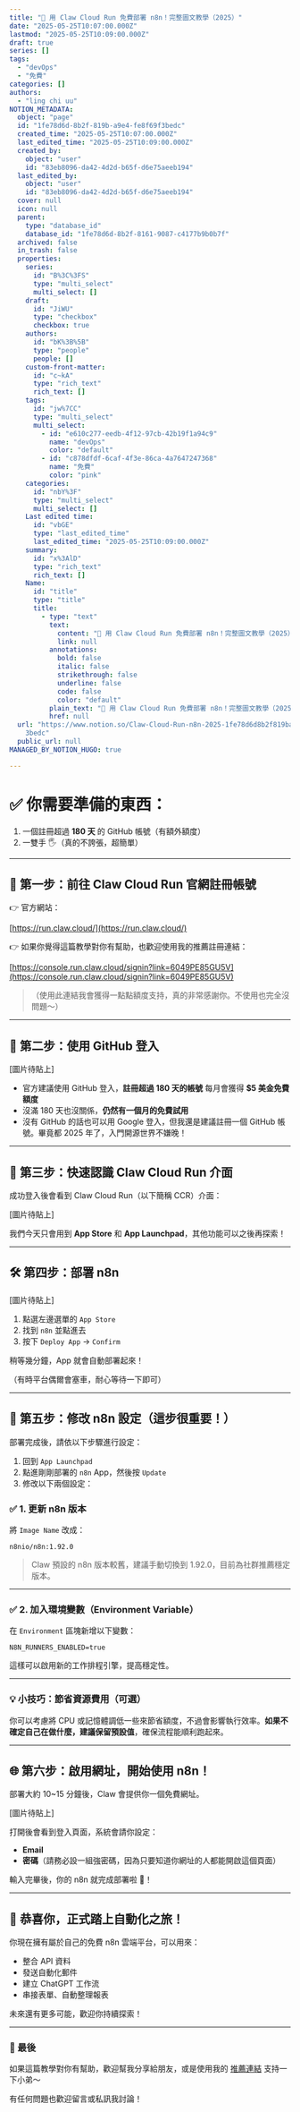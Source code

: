 ```yaml
---
title: "🚀 用 Claw Cloud Run 免費部署 n8n！完整圖文教學（2025）"
date: "2025-05-25T10:07:00.000Z"
lastmod: "2025-05-25T10:09:00.000Z"
draft: true
series: []
tags:
  - "devOps"
  - "免費"
categories: []
authors:
  - "ling chi uu"
NOTION_METADATA:
  object: "page"
  id: "1fe78d6d-8b2f-819b-a9e4-fe8f69f3bedc"
  created_time: "2025-05-25T10:07:00.000Z"
  last_edited_time: "2025-05-25T10:09:00.000Z"
  created_by:
    object: "user"
    id: "83eb8096-da42-4d2d-b65f-d6e75aeeb194"
  last_edited_by:
    object: "user"
    id: "83eb8096-da42-4d2d-b65f-d6e75aeeb194"
  cover: null
  icon: null
  parent:
    type: "database_id"
    database_id: "1fe78d6d-8b2f-8161-9087-c4177b9b0b7f"
  archived: false
  in_trash: false
  properties:
    series:
      id: "B%3C%3FS"
      type: "multi_select"
      multi_select: []
    draft:
      id: "JiWU"
      type: "checkbox"
      checkbox: true
    authors:
      id: "bK%3B%5B"
      type: "people"
      people: []
    custom-front-matter:
      id: "c~kA"
      type: "rich_text"
      rich_text: []
    tags:
      id: "jw%7CC"
      type: "multi_select"
      multi_select:
        - id: "e610c277-eedb-4f12-97cb-42b19f1a94c9"
          name: "devOps"
          color: "default"
        - id: "c878dfdf-6caf-4f3e-86ca-4a7647247368"
          name: "免費"
          color: "pink"
    categories:
      id: "nbY%3F"
      type: "multi_select"
      multi_select: []
    Last edited time:
      id: "vbGE"
      type: "last_edited_time"
      last_edited_time: "2025-05-25T10:09:00.000Z"
    summary:
      id: "x%3AlD"
      type: "rich_text"
      rich_text: []
    Name:
      id: "title"
      type: "title"
      title:
        - type: "text"
          text:
            content: "🚀 用 Claw Cloud Run 免費部署 n8n！完整圖文教學（2025）"
            link: null
          annotations:
            bold: false
            italic: false
            strikethrough: false
            underline: false
            code: false
            color: "default"
          plain_text: "🚀 用 Claw Cloud Run 免費部署 n8n！完整圖文教學（2025）"
          href: null
  url: "https://www.notion.so/Claw-Cloud-Run-n8n-2025-1fe78d6d8b2f819ba9e4fe8f69f\
    3bedc"
  public_url: null
MANAGED_BY_NOTION_HUGO: true

---
```



# ✅ 你需要準備的東西：

1. 一個註冊超過 **180 天** 的 GitHub 帳號（有額外額度）
1. 一雙手 🖐️（真的不誇張，超簡單）

---


## 🥇 第一步：前往 Claw Cloud Run 官網註冊帳號


👉 官方網站：


[https://run.claw.cloud/](https://run.claw.cloud/)


👉 如果你覺得這篇教學對你有幫助，也歡迎使用我的推薦註冊連結：


[https://console.run.claw.cloud/signin?link=6049PE85GU5V](https://console.run.claw.cloud/signin?link=6049PE85GU5V)


> （使用此連結我會獲得一點點額度支持，真的非常感謝你。不使用也完全沒問題～）


---


## 🥈 第二步：使用 GitHub 登入


[圖片待貼上]

- 官方建議使用 GitHub 登入，**註冊超過 180 天的帳號** 每月會獲得 **$5 美金免費額度**
- 沒滿 180 天也沒關係，**仍然有一個月的免費試用**
- 沒有 GitHub 的話也可以用 Google 登入，但我還是建議註冊一個 GitHub 帳號。畢竟都 2025 年了，入門開源世界不嫌晚！

---


## 🥉 第三步：快速認識 Claw Cloud Run 介面


成功登入後會看到 Claw Cloud Run（以下簡稱 CCR）介面：


[圖片待貼上]


我們今天只會用到 **App Store** 和 **App Launchpad**，其他功能可以之後再探索！


---


## 🛠️ 第四步：部署 n8n


[圖片待貼上]

1. 點選左邊選單的 `App Store`
1. 找到 `n8n` 並點進去
1. 按下 `Deploy App` → `Confirm`

稍等幾分鐘，App 就會自動部署起來！


（有時平台偶爾會塞車，耐心等待一下即可）


---


## 🔧 第五步：修改 n8n 設定（這步很重要！）


部署完成後，請依以下步驟進行設定：

1. 回到 `App Launchpad`
1. 點進剛剛部署的 `n8n` App，然後按 `Update`
1. 修改以下兩個設定：

### ✅ 1. 更新 n8n 版本


將 `Image Name` 改成：


`n8nio/n8n:1.92.0`


> Claw 預設的 n8n 版本較舊，建議手動切換到 1.92.0，目前為社群推薦穩定版本。


---


### ✅ 2. 加入環境變數（Environment Variable）


在 `Environment` 區塊新增以下變數：


`N8N_RUNNERS_ENABLED=true`


這樣可以啟用新的工作排程引擎，提高穩定性。


---


### 💡 小技巧：節省資源費用（可選）


你可以考慮將 CPU 或記憶體調低一些來節省額度，不過會影響執行效率。**如果不確定自己在做什麼，建議保留預設值**，確保流程能順利跑起來。


---


## 🌐 第六步：啟用網址，開始使用 n8n！


部署大約 10~15 分鐘後，Claw 會提供你一個免費網址。


[圖片待貼上]


打開後會看到登入頁面，系統會請你設定：

- **Email**
- **密碼**（請務必設一組強密碼，因為只要知道你網址的人都能開啟這個頁面）

輸入完畢後，你的 n8n 就完成部署啦 🎉！


---


## 🎉 恭喜你，正式踏上自動化之旅！


你現在擁有屬於自己的免費 n8n 雲端平台，可以用來：

- 整合 API 資料
- 發送自動化郵件
- 建立 ChatGPT 工作流
- 串接表單、自動整理報表

未來還有更多可能，歡迎你持續探索！


---


### 🙏 最後


如果這篇教學對你有幫助，歡迎幫我分享給朋友，或是使用我的 [推薦連結](https://console.run.claw.cloud/signin?link=6049PE85GU5V) 支持一下小弟～


有任何問題也歡迎留言或私訊我討論！

